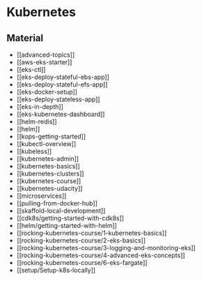 # Kubernetes

## Material

- [[advanced-topics]]
- [[aws-eks-starter]]
- [[eks-ctl]]
- [[eks-deploy-stateful-ebs-app]]
- [[eks-deploy-stateful-efs-app]]
- [[eks-docker-setup]]
- [[eks-deploy-stateless-app]]
- [[eks-in-depth]]
- [[eks-kubernetes-dashboard]]
- [[helm-redis]]
- [[helm]]
- [[kops-getting-started]]
- [[kubectl-overview]]
- [[kubeless]]
- [[kubernetes-admin]]
- [[kubernetes-basics]]
- [[kubernetes-clusters]]
- [[kubernetes-course]]
- [[kubernetes-udacity]]
- [[microservices]]
- [[pulling-from-docker-hub]]
- [[skaffold-local-development]]
- [[cdk8s/getting-started-with-cdk8s]]
- [[helm/getting-started-with-helm]]
- [[rocking-kubernetes-course/1-kubernetes-basics]]
- [[rocking-kubernetes-course/2-eks-basics]]
- [[rocking-kubernetes-course/3-logging-and-monitoring-eks]]
- [[rocking-kubernetes-course/4-advanced-eks-concepts]]
- [[rocking-kubernetes-course/6-eks-fargate]]
- [[setup/Setup-k8s-locally]]
